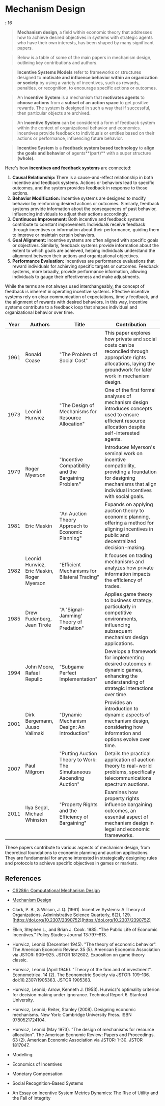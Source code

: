 # Mechanism Design

: 16

> **Mechanism design**, a field within economic theory that addresses how to achieve desired objectives in systems with strategic agents who have their own interests, has been shaped by many significant papers.
> 

> Below is a table of some of the main papers in mechanism design, outlining key contributions and authors.
> 

> **Incentive Systems Models** refer to frameworks or structures designed to **motivate and influence behavior within an organization or society** by using a variety of incentives, such as rewards, penalties, or recognition, to encourage specific actions or outcomes.
> 

> An I**ncentive System** is a mechanism that **motivates agents** to **choose actions** from a **subset of an action space** to get positive rewards. The system is designed in such a way that if successful, then particular objects are archived.
> 

> An I**ncentive System** can be considered a form of feedback system within the context of organizational behavior and economics. Incentives provide feedback to individuals or entities based on their actions or performance, influencing future behavior.
> 

> **Incentive System** is a **feedback system based technology** to **align the goals and behavior** of agents**(part)** with a super structure **(whole)**.
> 

Here's how **incentives and feedback systems** are connected:

1. **Causal Relationship: T**here is a cause-and-effect relationship in both incentive and feedback systems. Actions or behaviors lead to specific outcomes, and the system provides feedback in response to those actions.
2. **Behavior Modification:** Incentive systems are designed to modify behavior by reinforcing desired actions or outcomes. Similarly, feedback systems provide information about the consequences of past behavior, influencing individuals to adjust their actions accordingly.
3. **Continuous Improvement:** Both incentive and feedback systems contribute to constant improvement. Individuals receive feedback through incentives or information about their performance, guiding them to improve or maintain certain behaviors.
4. **Goal Alignment:** Incentive systems are often aligned with specific goals or objectives. Similarly, feedback systems provide information about the extent to which goals are achieved, helping individuals understand the alignment between their actions and organizational objectives.
5. **Performance Evaluation:** Incentives are performance evaluations that reward individuals for achieving specific targets or outcomes. Feedback systems, more broadly, provide performance information, allowing individuals to gauge their effectiveness and make adjustments.

While the terms are not always used interchangeably, the concept of feedback is inherent in operating incentive systems. Effective incentive systems rely on clear communication of expectations, timely feedback, and the alignment of rewards with desired behaviors. In this way, incentive systems contribute to a feedback loop that shapes individual and organizational behavior over time.

| **Year** | **Authors** | **Title** | **Contribution** |
| --- | --- | --- | --- |
| 1961 | Ronald Coase | "The Problem of Social Cost" | This paper explores how private and social costs can be reconciled through appropriate rights allocations, laying the groundwork for later work in mechanism design. |
| 1973 | Leonid Hurwicz | "The Design of Mechanisms for Resource Allocation" | One of the first formal analyses of mechanism design introduces concepts used to ensure efficient resource allocation despite self-interested agents. |
| 1979 | Roger Myerson | "Incentive Compatibility and the Bargaining Problem" | Introduces Myerson's seminal work on incentive compatibility, providing a foundation for designing mechanisms that align individual incentives with social goals. |
| 1981 | Eric Maskin | "An Auction Theory Approach to Economic Planning" | Expands on applying auction theory to economic planning, offering a method for aligning incentives in public and decentralized decision-making. |
| 1982 | Leonid Hurwicz, Eric Maskin, Roger Myerson | "Efficient Mechanisms for Bilateral Trading" | It focuses on trading mechanisms and analyzes how private information impacts the efficiency of trades. |
| 1985 | Drew Fudenberg, Jean Tirole | "A 'Signal-Jamming' Theory of Predation" | Applies game theory to business strategy, particularly in competitive environments, influencing subsequent mechanism design applications. |
| 1994 | John Moore, Rafael Repullo | "Subgame Perfect Implementation" | Develops a framework for implementing desired outcomes in dynamic games, enhancing the understanding of strategic interactions over time. |
| 2001 | Dirk Bergemann, Juuso Valimaki | "Dynamic Mechanism Design: An Introduction" | Provides an introduction to dynamic aspects of mechanism design, considering how information and options evolve over time. |
| 2007 | Paul Milgrom | "Putting Auction Theory to Work: The Simultaneous Ascending Auction" | Details the practical application of auction theory to real-world problems, specifically telecommunications spectrum auctions. |
| 2011 | Ilya Segal, Michael Whinston | "Property Rights and the Efficiency of Bargaining" | Examines how property rights influence bargaining outcomes, an essential aspect of mechanism design in legal and economic frameworks. |

These papers contribute to various aspects of mechanism design, from theoretical foundations to economic planning and auction applications. They are fundamental for anyone interested in strategically designing rules and protocols to achieve specific objectives in games or markets.

## References

- [CS286r: Computational Mechanism Design](http://www.eecs.harvard.edu/cs286r/courses/spring02/handout.pdf)
- [Mechanism Design](https://www.wikiwand.com/en/Mechanism_design)
- Clark, P. B., & Wilson, J. Q. (1961). Incentive Systems: A Theory of Organizations. Administrative Science Quarterly, 6(2), 129. [https://doi.org/10.2307/2390752](https://doi.org/10.2307/2390752)
- Elkin, Stephen L., and Brian J. Cook. 1985. “The Public Life of Economic Incentives.” Policy Studies Journal 13:797–813.
- Hurwicz, Leonid (December 1945). "The theory of economic behavior". The American Economic Review. 35 (5). American Economic Association via JSTOR: 909–925. JSTOR 1812602. Exposition on game theory classic.
- Hurwicz, Leonid (April 1946). "Theory of the firm and of investment". Econometrica. 14 (2). The Econometric Society via JSTOR: 109–136. doi:10.2307/1905363. JSTOR 1905363.
- Hurwicz, Leonid; Arrow, Kenneth J. (1953). Hurwicz's optimality criterion for decision making under ignorance. Technical Report 6. Stanford University.
- Hurwicz, Leonid; Reiter, Stanley (2008). Designing economic mechanisms. New York: Cambridge University Press. ISBN 9780521724104.
- Hurwicz, Leonid (May 1973). "The design of mechanisms for resource allocation". The American Economic Review: Papers and Proceedings. 63 (2). American Economic Association via JSTOR: 1–30. JSTOR 1817047.

- Modelling
- Economics of Incentives
- Monetary Compensation
- Social Recognition-Based Systems
- An Essay on Incentive System Metrics Dynamics: The Rise of Utility and the Fall of Integrity